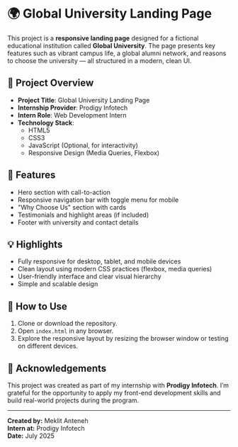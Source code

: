 # 🌍 Global University Landing Page

This project is a **responsive landing page** designed for a fictional educational institution called **Global University**. The page presents key features such as vibrant campus life, a global alumni network, and reasons to choose the university — all structured in a modern, clean UI.

## 🚀 Project Overview

- **Project Title**: Global University Landing Page  
- **Internship Provider**: Prodigy Infotech  
- **Intern Role**: Web Development Intern  
- **Technology Stack**:  
  - HTML5  
  - CSS3  
  - JavaScript (Optional, for interactivity)  
  - Responsive Design (Media Queries, Flexbox)  

## 📸 Features

- Hero section with call-to-action
- Responsive navigation bar with toggle menu for mobile
- "Why Choose Us" section with cards
- Testimonials and highlight areas (if included)
- Footer with university and contact details

## 💡 Highlights

- Fully responsive for desktop, tablet, and mobile devices
- Clean layout using modern CSS practices (flexbox, media queries)
- User-friendly interface and clear visual hierarchy
- Simple and scalable design


## 📜 How to Use

1. Clone or download the repository.
2. Open `index.html` in any browser.
3. Explore the responsive layout by resizing the browser window or testing on different devices.

## 🙏 Acknowledgements

This project was created as part of my internship with **Prodigy Infotech**. I’m grateful for the opportunity to apply my front-end development skills and build real-world projects during the program.

---

**Created by:** Meklit Anteneh  
**Intern at:** Prodigy Infotech  
**Date:** July 2025


